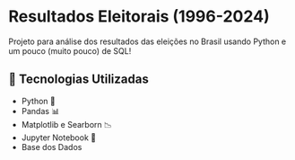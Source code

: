 # Resultados Eleitorais (1996-2024)

Projeto para análise dos resultados das eleições no Brasil usando Python e um pouco (muito pouco) de SQL!

## 🚀 Tecnologias Utilizadas
- Python 🐍
- Pandas 📊
- Matplotlib e Searborn 📉
- Jupyter Notebook 📓
- Base dos Dados
